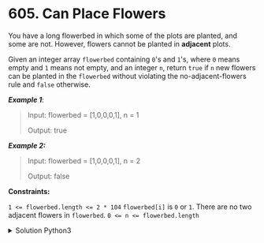 # 605. Can Place Flowers

You have a long flowerbed in which some of the plots are planted, and some are not. However, flowers cannot be planted in **adjacent** plots.

Given an integer array `flowerbed` containing `0`'s and `1`'s, where `0` means empty and `1` means not empty, and an integer `n`, return `true` if `n` new flowers can be planted in the `flowerbed` without violating the no-adjacent-flowers rule and `false` otherwise.

 

***Example 1***:

> Input: flowerbed = [1,0,0,0,1], n = 1
>
> Output: true

***Example 2:***

> Input: flowerbed = [1,0,0,0,1], n = 2
> 
> Output: false
 

**Constraints:**

`1 <= flowerbed.length <= 2 * 104`
`flowerbed[i]` is `0` or `1`.
There are no two adjacent flowers in `flowerbed`.
`0 <= n <= flowerbed.length`

<details>
<summary>Solution Python3 </summary>

``` Python
class Solution:
    def canPlaceFlowers(self, flowerbed: List[int], n: int) -> bool:
        padded = [0] + flowerbed + [0]
        for i in range(1, len(padded)-1):
            if padded[i] == padded[i-1] == padded[i+1] == 0:
                padded[i] = 1
                n -= 1
        return n <= 0
```
</details>
